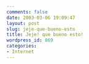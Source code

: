 ```yaml
---
comments: false
date: 2003-03-06 19:09:47
layout: post
slug: jeje-que-bueno-esto
title: Jeje! que bueno esto!
wordpress_id: 869
categories:
- Internet
---
```


